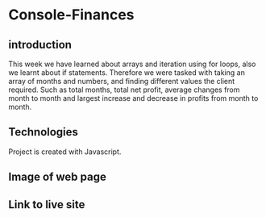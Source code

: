 # Console-Finances

## introduction
This week we have learned about arrays and iteration using for loops, also we learnt about if statements. Therefore we were tasked with taking an array of months and numbers, and finding different values the client required. Such as total months, total net profit, average changes from  month to month and largest increase and decrease in profits from month to month.
## Technologies
Project is created with Javascript.

## Image of web page




## Link to live site

